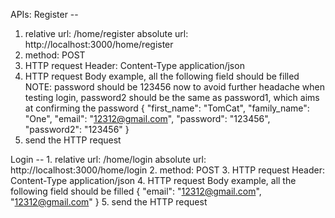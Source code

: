 APIs:
Register  --
   1. relative url:  /home/register      absolute url: http://localhost:3000/home/register
   2. method:  POST
   3. HTTP request Header: Content-Type application/json
   4. HTTP request Body example, all the following field should be filled
         NOTE: password should be 123456 now to avoid further headache when testing login,
         password2 should be the same as password1, which aims at confirming the password
           {
             "first_name": "TomCat",
             "family_name": "One",
             "email": "12312@gmail.com",
             "password": "123456",
             "password2": "123456"
           }
   5. send the HTTP request

Login --
      1. relative url:  /home/login       absolute url: http://localhost:3000/home/login
      2. method:  POST
      3. HTTP request Header: Content-Type application/json 
      4. HTTP request Body example, all the following field should be filled
                {
                   "email":  "12312@gmail.com",
                   "12312@gmail.com"
                 }
      5. send the HTTP request